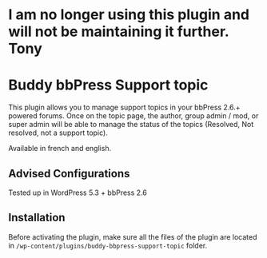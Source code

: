 I am no longer using this plugin and will not be maintaining it further.  Tony
==============================================================================

Buddy bbPress Support topic
===========================

This plugin allows you to manage support topics in your bbPress 2.6.+ powered forums.
Once on the topic page, the author, group admin / mod, or super admin will be able to manage the status of the topics (Resolved, Not resolved, not a support topic).

Available in french and english.


Advised Configurations
----------------------

Tested up in WordPress 5.3 + bbPress 2.6 


Installation
------------

Before activating the plugin, make sure all the files of the plugin are located in `/wp-content/plugins/buddy-bbpress-support-topic` folder.

